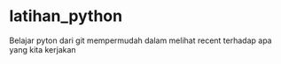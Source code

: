# latihan_python
Belajar pyton dari git mempermudah dalam melihat recent terhadap apa yang kita kerjakan
